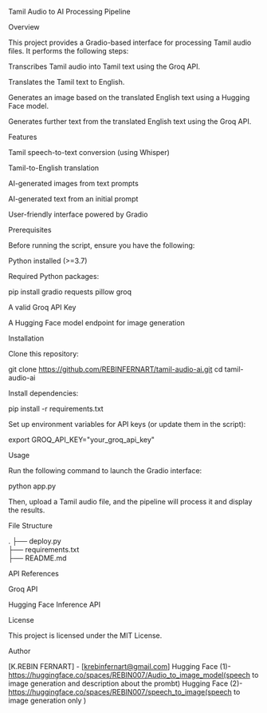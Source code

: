 Tamil Audio to AI Processing Pipeline

Overview

This project provides a Gradio-based interface for processing Tamil audio files. It performs the following steps:

Transcribes Tamil audio into Tamil text using the Groq API.

Translates the Tamil text to English.

Generates an image based on the translated English text using a Hugging Face model.

Generates further text from the translated English text using the Groq API.

Features

Tamil speech-to-text conversion (using Whisper)

Tamil-to-English translation

AI-generated images from text prompts

AI-generated text from an initial prompt

User-friendly interface powered by Gradio

Prerequisites

Before running the script, ensure you have the following:

Python installed (>=3.7)

Required Python packages:

pip install gradio requests pillow groq

A valid Groq API Key

A Hugging Face model endpoint for image generation

Installation

Clone this repository:

git clone https://github.com/REBINFERNART/tamil-audio-ai.git
cd tamil-audio-ai

Install dependencies:

pip install -r requirements.txt

Set up environment variables for API keys (or update them in the script):

export GROQ_API_KEY="your_groq_api_key"

Usage

Run the following command to launch the Gradio interface:

python app.py

Then, upload a Tamil audio file, and the pipeline will process it and display the results.

File Structure

.
├── deploy.py                 
├── requirements.txt       
├── README.md              

API References

Groq API

Hugging Face Inference API

License

This project is licensed under the MIT License.

Author

[K.REBIN FERNART] - [krebinfernart@gmail.com]
Hugging Face (1)- https://huggingface.co/spaces/REBIN007/Audio_to_image_model(speech to image generation and description about the prombt)
Hugging Face (2)- https://huggingface.co/spaces/REBIN007/speech_to_image(speech to image generation only )

